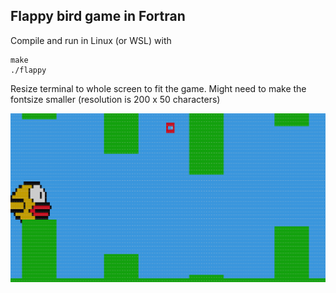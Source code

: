 
## Flappy bird game in Fortran

Compile and run in Linux (or WSL) with
```
make
./flappy
```

Resize terminal to whole screen to fit the game. Might need to make the fontsize smaller (resolution is 200 x 50 characters)


![Screenshot from game](https://github.com/Dzupdu/flappy_fortran/blob/main/flappy_example.png?raw=true)